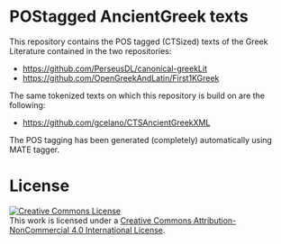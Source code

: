 # POStagged AncientGreek texts

This repository contains the POS tagged (CTSized) texts of the Greek Literature contained in the two repositories:

* https://github.com/PerseusDL/canonical-greekLit
* https://github.com/OpenGreekAndLatin/First1KGreek

The same tokenized texts on which this repository is build on are the following:

* https://github.com/gcelano/CTSAncientGreekXML

The POS tagging has been generated (completely) automatically using MATE tagger. 

# License
<a rel="license" href="http://creativecommons.org/licenses/by-nc/4.0/"><img alt="Creative Commons License" style="border-width:0" src="https://i.creativecommons.org/l/by-nc/4.0/88x31.png" /></a><br />This work is licensed under a <a rel="license" href="http://creativecommons.org/licenses/by-nc/4.0/">Creative Commons Attribution-NonCommercial 4.0 International License</a>.
